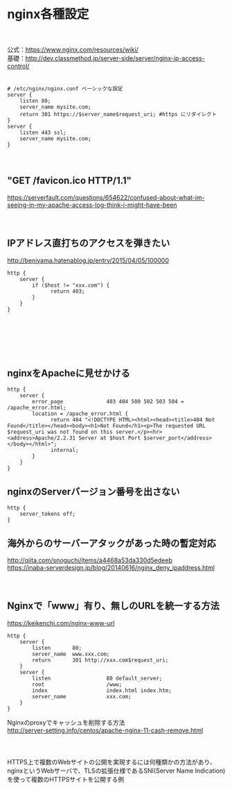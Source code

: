
# nginx各種設定
　  
   
公式：https://www.nginx.com/resources/wiki/<br>
基礎：http://dev.classmethod.jp/server-side/server/nginx-ip-access-control/<br>
　  
   
```
# /etc/nginx/nginx.conf ベーシックな設定
server {
    listen 80;
    server_name mysite.com;
    return 301 https://$server_name$request_uri; #https にリダイレクト
}
server {
    listen 443 ssl;
    server_name mysite.com;
}
```
　  

## "GET /favicon.ico HTTP/1.1"
https://serverfault.com/questions/654622/confused-about-what-im-seeing-in-my-apache-access-log-think-i-might-have-been


　  
## IPアドレス直打ちのアクセスを弾きたい
http://beniyama.hatenablog.jp/entry/2015/04/05/100000
```
http {
    server {
        if ($host != "xxx.com") {
              return 403;
        }
    }
}
```
　  
　  
　  
　  
## nginxをApacheに見せかける

```
http {
    server {
        error_page              403 404 500 502 503 504 = /apache_error.html;
        location = /apache_error.html {
              return 404 "<!DOCTYPE HTML><html><head><title>404 Not Found</title></head><body><h1>Not Found</h1><p>The requested URL $request_uri was not found on this server.</p><hr><address>Apache/2.2.31 Server at $host Port $server_port</address></body></html>";
              internal;
        }
    }
}
```


## nginxのServerバージョン番号を出さない
```
http {
    server_tokens off;
}
```


##  海外からのサーバーアタックがあった時の暫定対応
http://qiita.com/snoguchi/items/a4468a53da330d5edeeb  
https://inaba-serverdesign.jp/blog/20140616/nginx_deny_ipaddress.html  


　  
## Nginxで「www」有り、無しのURLを統一する方法
https://keikenchi.com/nginx-www-url

```
http {
    server {
        listen       80;
        server_name  www.xxx.com;
        return       301 http://xxx.com$request_uri;
    }
    server {
        listen                  80 default_server;
        root                    /www;
        index                   index.html index.htm;
        server_name             xxx.com;
    }
}
```

Nginxのproxyでキャッシュを削除する方法  
http://server-setting.info/centos/apache-nginx-11-cash-remove.html  

　  
　  
HTTPS上で複数のWebサイトの公開を実現するには何種類かの方法があり、<br>
nginxというWebサーバで、TLSの拡張仕様であるSNI(Server Name Indication)を使って複数のHTTPSサイトを公開する例<br>


